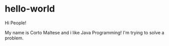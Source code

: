 # hello-world

Hi People!

My name is Corto Maltese and i like Java Programming!
I'm trying to solve a problem.
